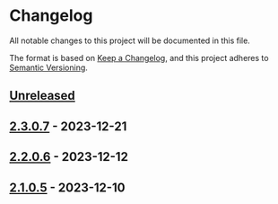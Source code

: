 # Changelog

All notable changes to this project will be documented in this file.

The format is based on [Keep a Changelog](https://keepachangelog.com/en/1.0.0/),
and this project adheres to [Semantic Versioning](https://semver.org/spec/v2.0.0.html).

## [Unreleased]

## [2.3.0.7] - 2023-12-21

## [2.2.0.6] - 2023-12-12

## [2.1.0.5] - 2023-12-10

[Unreleased]: https://github.com/baynezy/Html2Markdown.bayn.es/compare/2.3.0.7...HEAD

[2.3.0.7]: https://github.com/baynezy/Html2Markdown.bayn.es/compare/2.2.0.6...2.3.0.7

[2.2.0.6]: https://github.com/baynezy/Html2Markdown.bayn.es/compare/2.1.0.5...2.2.0.6

[2.1.0.5]: https://github.com/baynezy/Html2Markdown.bayn.es/compare/0a87a2a60c57b43d99d451b6850e9bda6b51f25f...2.1.0.5
